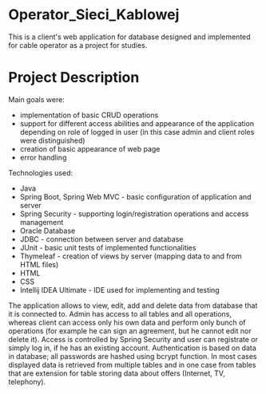 # Operator_Sieci_Kablowej
This is a client's web application for database designed and implemented for cable operator as a project for studies. 
# Project Description
Main goals were:
- implementation of basic CRUD operations
- support for different access abilities and appearance of the application depending on role of logged in user (in this case admin and client roles were distinguished)
- creation of basic appearance of web page
- error handling
<!--><!-->
Technologies used:
- Java
- Spring Boot, Spring Web MVC - basic configuration of application and server
- Spring Security - supporting login/registration operations and access management
- Oracle Database
- JDBC - connection between server and database
- JUnit - basic unit tests of implemented functionalities
- Thymeleaf - creation of views by server (mapping data to and from HTML files)
- HTML
- CSS
- Intellij IDEA Ultimate - IDE used for implementing and testing
<!-->
The application allows to view, edit, add and delete data from database that it is connected to. Admin has access to all tables and all operations, 
whereas client can access only his own data and perform only bunch of operations (for example he can sign an agreement, but he cannot edit nor delete it). 
Access is controlled by Spring Security and user can registrate or simply log in, if he has an existing account. Authentication is based on data in database; all passwords are hashed using bcrypt function.
In most cases displayed data is retrieved from multiple tables and in one case from tables that are extension for table storing data about offers (Internet, TV, telephony).
